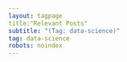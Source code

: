 ```yaml
---
layout: tagpage
title:"Relevant Posts"
subtitle: "(Tag: data-science)" 
tag: data-science 
robots: noindex
---
```

